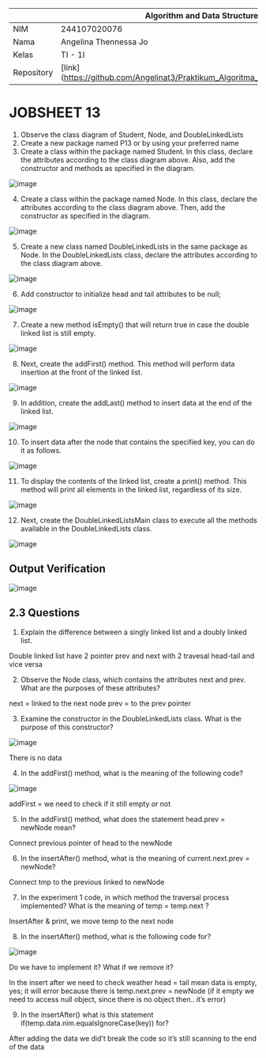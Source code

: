 |  | Algorithm and Data Structure |
|--|--|
| NIM |  244107020076 |
| Nama |  Angelina Thennessa Jo |
| Kelas | TI - 1I |
| Repository | [link] (https://github.com/Angelinat3/Praktikum_Algoritma_Dan_Struktur_Data.git) |

# JOBSHEET 13
1. Observe the class diagram of Student, Node, and DoubleLinkedLists
2. Create a new package named P13 or by using your preferred name
3. Create a class within the package named Student. In this class, declare the attributes according to the class diagram above. Also, add the constructor and methods as specified in the diagram.

![image](https://github.com/user-attachments/assets/297c02c8-6f09-43ac-8258-18d52315dfaf)

4. Create a class within the package named Node. In this class, declare the attributes according to the class diagram above. Then, add the constructor as specified in the diagram.

![image](https://github.com/user-attachments/assets/5e0bba3f-b5f8-4780-826c-2940fc57d9e7)

5. Create a new class named DoubleLinkedLists in the same package as Node. In the DoubleLinkedLists class, declare the attributes according to the class diagram above.

![image](https://github.com/user-attachments/assets/9c27afd3-8641-4a1c-bd94-2eab0afaa1ef)

6. Add constructor to initialize head and tail attributes to be null;

![image](https://github.com/user-attachments/assets/be0ada33-0036-49fa-8fa3-82443eadb9cc)

7. Create a new method isEmpty() that will return true in case the double linked list is still empty.

![image](https://github.com/user-attachments/assets/6eb7b0a6-d15d-4549-b9e8-29a16f273f60)

8. Next, create the addFirst() method. This method will perform data insertion at the front of the linked list.

![image](https://github.com/user-attachments/assets/f05d72e9-e276-4a72-8d43-6c3778936be8)

9. In addition, create the addLast() method to insert data at the end of the linked list.

![image](https://github.com/user-attachments/assets/37132f2d-06e9-4bc3-9c4f-7bde6226603d)

10. To insert data after the node that contains the specified key, you can do it as follows.

![image](https://github.com/user-attachments/assets/13b08206-37c6-4c59-a4f5-ca6dcfcb61e5)

11. To display the contents of the linked list, create a print() method. This method will print all elements in the linked list, regardless of its size.

![image](https://github.com/user-attachments/assets/c2fac69b-c0f1-4ca0-86c7-c1bce9ad93d7)

12. Next, create the DoubleLinkedListsMain class to execute all the methods available in the DoubleLinkedLists class.

![image](https://github.com/user-attachments/assets/238bb34b-2890-40cb-86d3-9194f11b326d)

## Output Verification

![image](https://github.com/user-attachments/assets/28484672-b6b8-433e-aacf-b6f2c62648be)

## 2.3 Questions
1. Explain the difference between a singly linked list and a doubly linked list.

Double linked list have 2 pointer prev and next with 2 travesal head-tail and vice versa


2. Observe the Node class, which contains the attributes next and prev. What are the purposes of these attributes?

next = linked to the next node prev = to the prev pointer


3. Examine the constructor in the DoubleLinkedLists class. What is the purpose of this constructor?

![image](https://github.com/user-attachments/assets/ccf191b9-52de-4fc6-ac33-3b749f664598)

There is no data


4. In the addFirst() method, what is the meaning of the following code?

![image](https://github.com/user-attachments/assets/bd0e7fd5-9605-4756-9715-cecd14e7d268)

addFirst = we need to check if it still empty or not


5. In the addFirst() method, what does the statement head.prev = newNode mean?

Connect previous pointer of head to the newNode


6. In the insertAfter() method, what is the meaning of current.next.prev = newNode?

Connect tmp to the previous linked to newNode


7. In the experiment 1 code, in which method the traversal process implemented? What is the meaning of temp = temp.next ?

InsertAfter & print, we move temp to the next node


8. In the insertAfter() method, what is the following code for?

![image](https://github.com/user-attachments/assets/20297246-9cf9-4fce-97cd-e3bf9548c158)

Do we have to implement it? What if we remove it?

In the insert after we need to check weather head = tail mean data is empty, yes; it will error because there is temp.next.prev = newNode (if it empty we need to access null object, since there is no object then.. it’s error)


9. In the insertAfter() what is this statement if(temp.data.nim.equalsIgnoreCase(key)) for?

After adding the data we did’t break the code so it’s still scanning to the end of the data
